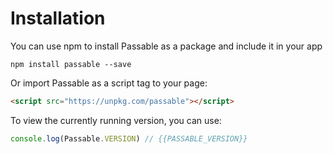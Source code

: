 # Installation
You can use npm to install Passable as a package and include it in your app

```shell
npm install passable --save
```

Or import Passable as a script tag to your page:
```html
<script src="https://unpkg.com/passable"></script>
```

To view the currently running version, you can use:

```js
console.log(Passable.VERSION) // {{PASSABLE_VERSION}}
```
